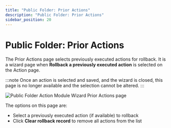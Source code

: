 ```yaml
---
title: "Public Folder: Prior Actions"
description: "Public Folder: Prior Actions"
sidebar_position: 20
---
```


# Public Folder: Prior Actions

The Prior Actions page selects previously executed actions for rollback. It is a wizard page when
**Rollback a previously executed action** is selected on the Action page.

:::note
Once an action is selected and saved, and the wizard is closed, this page is no longer
available and the selection cannot be altered.
:::


![Public Folder Action Module Wizard Prior Actions page](/images/accessanalyzer/12.0/admin/action/publicfolder/prioractions.webp)

The options on this page are:

- Select a previously executed action (if available) to rollback
- Click **Clear rollback record** to remove all actions from the list
